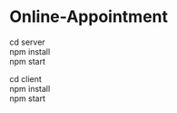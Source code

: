 # Online-Appointment

cd server 
<br>
npm install 
 <br>
npm start




cd client
<br>
npm install 
 <br>
 npm start

